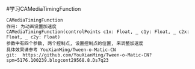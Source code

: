 #学习CAMediaTimingFunction

    CAMediaTimingFunction
    作用: 为动画设置加速度 
    CAMediaTimingFunction(controlPoints c1x: Float, _ c1y: Float, _ c2x: Float, _ c2y: Float)
    参数中有四个参数, 两个控制点, 设置控制点的位置, 来调整加速度
    具体效果请参考 YouXianMing/Tween-o-Matic-CN  
    git:  https://github.com/YouXianMing/Tween-o-Matic-CN?spm=5176.100239.blogcont29568.8.Ds7q23
